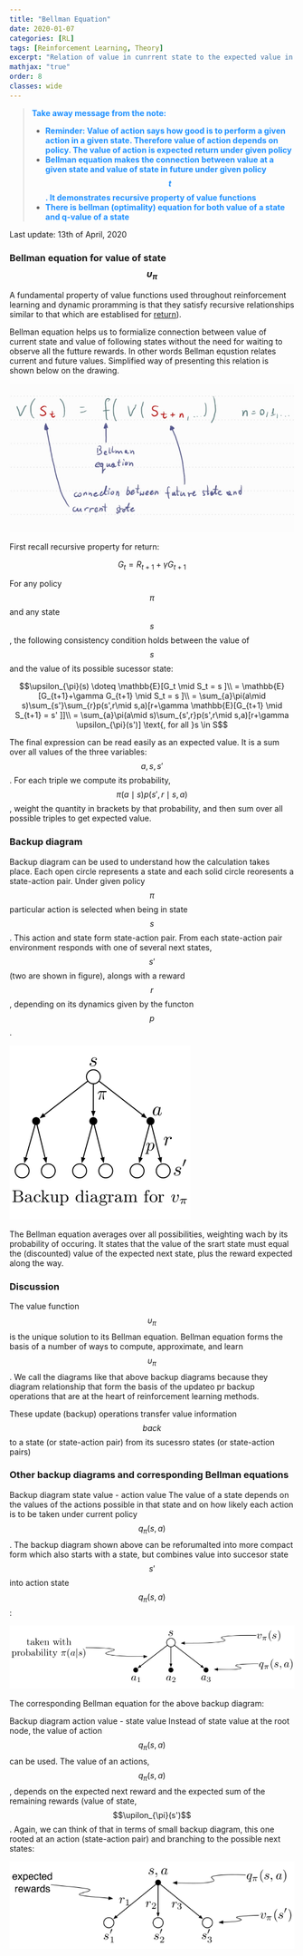```yaml
---
title: "Bellman Equation"
date: 2020-01-07
categories: [RL]
tags: [Reinforcement Learning, Theory]
excerpt: "Relation of value in cunrrent state to the expected value in following states. What is the Bellman eqation"
mathjax: "true"
order: 8
classes: wide
---
```


> <span style="color:dodgerblue">**Take away message from the note:**</span>
> * <span style="color:dodgerblue">**Reminder: Value of action says how good is to perform a given action in a given state. Therefore value of action depends on policy. The value of action is expected return under given policy**</span>
> * <span style="color:dodgerblue">**Bellman equation makes the connection between value at a given state and value of state in future under given policy$$t$$. It demonstrates recursive property of value functions**</span>
> * <span style="color:dodgerblue">**There is bellman (optimality) equation for both value of a state and q-value of a state**</span>

Last update: 13th of April, 2020

### Bellman equation for value of state $$\upsilon_{\pi}$$

A fundamental property of value functions used throughout reinforcement learning and dynamic proramming is that they satisfy recursive relationships similar to that which are establised for [return](http://www.damiankolmas.com/rl/Rewards/)).

Bellman equation helps us to formialize connection between value of current state and value of following states without the need for waiting to observe all the futture rewards.
In other words Bellman equstion relates current and future values. Simplified way of presenting this relation is shown below on the drawing.

![image](/images/Bellman_eq_drawing_01.jpg)

First recall recursive property for return:

$$G_t = R_{t+1} + \gamma G_{t+1}$$

For any policy $$\pi$$ and any state $$s$$, the following consistency condition holds between the value of $$s$$ and the value of its possible sucessor state:

$$\upsilon_{\pi}(s) \doteq \mathbb{E}[G_t \mid S_t = s ]\\
= \mathbb{E}[G_{t+1}+\gamma G_{t+1} \mid S_t = s ]\\
= \sum_{a}\pi(a\mid s)\sum_{s'}\sum_{r}p(s',r\mid s,a)[r+\gamma \mathbb{E}[G_{t+1} \mid S_{t+1} = s' ]]\\
= \sum_{a}\pi(a\mid s)\sum_{s',r}p(s',r\mid s,a)[r+\gamma \upsilon_{\pi}(s')] \text{,   for all }s \in S$$

The final expression can be read easily as an expected value. It is a sum over all values of the three variables: $$a, s, s'$$. For each triple we compute its probability, $$\pi(a\mid s)p(s',r\mid s,a)$$, weight the quantity in brackets by that probability, and then sum over all possible triples to get expected value.

### Backup diagram

Backup diagram can be used to understand how the calculation takes place. Each open circle represents a state and each solid circle reoresents a state-action pair. Under given policy $$\pi$$ particular action is selected when being in state $$s$$. This action and state form state-action pair. From each state-action pair environment responds with one of several next states, $$s'$$ (two are shown in figure), alongs with a reward $$r$$, depending on its dynamics given by the functon $$p$$.

![image](/images/backup_diagram_for_v.png)

The Bellman equation averages over all possibilities, weighting wach by its probability of occuring. It states that the value of the srart state must equal the (discounted) value of the expected next state, plus the reward expected along the way.

### Discussion

The value function $$\upsilon_{\pi}$$ is the unique solution to its Bellman equation. Bellman equation forms the basis of a number of ways to compute, approximate, and learn $$\upsilon_{\pi}$$. We call the diagrams like that above backup diagrams because they diagram relationship that form the basis of the updateo pr backup operations that are at the heart of reinforcement learning methods.

These update (backup) operations transfer value information $$back$$ to a state (or state-action pair) from its sucessro states (or state-action pairs)


### Other backup diagrams and corresponding Bellman equations

Backup diagram state value - action value
The value of a state depends on the values of the actions possible in that state and on how likely each action is to be taken under current policy $$q_{\pi}(s,a)$$. The backup diagram shown above can be reforumalted into more compact form which also starts with a state, but combines value into succesor state $$s'$$ into action state $$q_{\pi}(s,a)$$:

![image](/images/backup_diagram_stateValue_actionValue.png)

The corresponding Bellman equation for the above backup diagram:

Backup diagram action value - state value
Instead of state value at the root node, the value of action $$q_{\pi}(s,a)$$ can be used. The value of an actions, $$q_{\pi}(s,a)$$, depends on the expected next reward and the expected sum of the remaining rewards (value of state, $$\upilon_{\pi}(s')$$. Again, we can think of that in terms of small backup diagram, this one rooted at an action (state-action pair) and branching to the possible next states:

![image](/images/backup_diagram_actionValue_stateValue.png)

